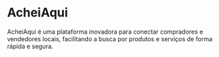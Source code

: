 # AcheiAqui
AcheiAqui é uma plataforma inovadora para conectar compradores e vendedores locais, facilitando a busca por produtos e serviços de forma rápida e segura.
